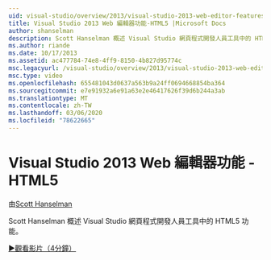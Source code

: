 ```yaml
---
uid: visual-studio/overview/2013/visual-studio-2013-web-editor-features-html5
title: Visual Studio 2013 Web 編輯器功能-HTML5 |Microsoft Docs
author: shanselman
description: Scott Hanselman 概述 Visual Studio 網頁程式開發人員工具中的 HTML5 功能。
ms.author: riande
ms.date: 10/17/2013
ms.assetid: ac477784-74e8-4ff9-8150-4b827d95774c
msc.legacyurl: /visual-studio/overview/2013/visual-studio-2013-web-editor-features-html5
msc.type: video
ms.openlocfilehash: 655481043d0637a563b9a24ff0694668854ba364
ms.sourcegitcommit: e7e91932a6e91a63e2e46417626f39d6b244a3ab
ms.translationtype: MT
ms.contentlocale: zh-TW
ms.lasthandoff: 03/06/2020
ms.locfileid: "78622665"
---
```

# <a name="visual-studio-2013-web-editor-features---html5"></a>Visual Studio 2013 Web 編輯器功能 - HTML5

由[Scott Hanselman](https://github.com/shanselman)

Scott Hanselman 概述 Visual Studio 網頁程式開發人員工具中的 HTML5 功能。

[&#9654;觀看影片（4分鐘）](https://channel9.msdn.com/Blogs/ASP-NET-Site-Videos/visual-studio-2013-web-editor-features-html5)
